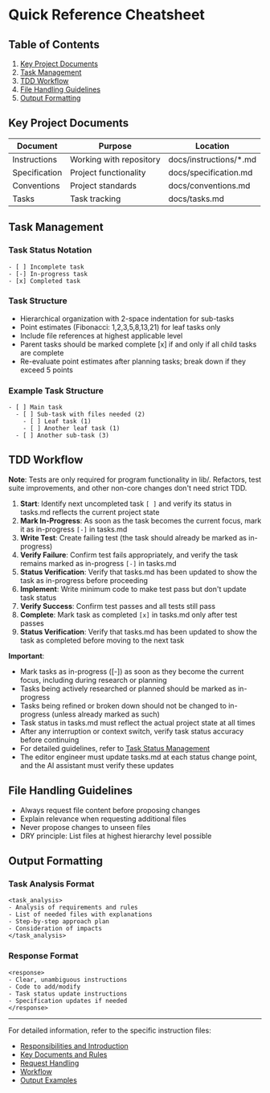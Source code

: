 # Quick Reference Cheatsheet

## Table of Contents
1. [Key Project Documents](#key-project-documents)
2. [Task Management](#task-management)
3. [TDD Workflow](#tdd-workflow)
4. [File Handling Guidelines](#file-handling-guidelines)
5. [Output Formatting](#output-formatting)

## Key Project Documents

| Document      | Purpose                 | Location               |
|---------------|-------------------------|------------------------|
| Instructions  | Working with repository | docs/instructions/*.md |
| Specification | Project functionality   | docs/specification.md  |
| Conventions   | Project standards       | docs/conventions.md    |
| Tasks         | Task tracking           | docs/tasks.md          |

## Task Management

### Task Status Notation
```
- [ ] Incomplete task
- [-] In-progress task 
- [x] Completed task
```

### Task Structure
- Hierarchical organization with 2-space indentation for sub-tasks
- Point estimates (Fibonacci: 1,2,3,5,8,13,21) for leaf tasks only
- Include file references at highest applicable level
- Parent tasks should be marked complete [x] if and only if all child tasks are complete
- Re-evaluate point estimates after planning tasks; break down if they exceed 5 points

### Example Task Structure
```
- [ ] Main task
  - [ ] Sub-task with files needed (2)
    - [ ] Leaf task (1)
    - [ ] Another leaf task (1)
  - [ ] Another sub-task (3)
```

## TDD Workflow

**Note**: Tests are only required for program functionality in lib/. Refactors, test suite improvements, and other non-core changes don't need strict TDD.

1. **Start**: Identify next uncompleted task `[ ]` and verify its status in tasks.md reflects the current project state
2. **Mark In-Progress**: As soon as the task becomes the current focus, mark it as in-progress `[-]` in tasks.md
3. **Write Test**: Create failing test (the task should already be marked as in-progress)
4. **Verify Failure**: Confirm test fails appropriately, and verify the task remains marked as in-progress `[-]` in tasks.md
5. **Status Verification**: Verify that tasks.md has been updated to show the task as in-progress before proceeding
6. **Implement**: Write minimum code to make test pass but don't update task status
7. **Verify Success**: Confirm test passes and all tests still pass
8. **Complete**: Mark task as completed `[x]` in tasks.md only after test passes
9. **Status Verification**: Verify that tasks.md has been updated to show the task as completed before moving to the next task

**Important**: 
- Mark tasks as in-progress ([-]) as soon as they become the current focus, including during research or planning
- Tasks being actively researched or planned should be marked as in-progress
- Tasks being refined or broken down should not be changed to in-progress (unless already marked as such)
- Task status in tasks.md must reflect the actual project state at all times
- After any interruption or context switch, verify task status accuracy before continuing
- For detailed guidelines, refer to [Task Status Management](02_documents_and_rules.md#8-task-status-management)
- The editor engineer must update tasks.md at each status change point, and the AI assistant must verify these updates

## File Handling Guidelines

- Always request file content before proposing changes
- Explain relevance when requesting additional files
- Never propose changes to unseen files
- DRY principle: List files at highest hierarchy level possible

## Output Formatting

### Task Analysis Format
```
<task_analysis>
- Analysis of requirements and rules
- List of needed files with explanations
- Step-by-step approach plan
- Consideration of impacts
</task_analysis>
```

### Response Format
```
<response>
- Clear, unambiguous instructions
- Code to add/modify
- Task status update instructions
- Specification updates if needed
</response>
```

---

For detailed information, refer to the specific instruction files:
- [Responsibilities and Introduction](01_responsibilities_and_introduction.md)
- [Key Documents and Rules](02_documents_and_rules.md)
- [Request Handling](03_request_handling.md)
- [Workflow](04_workflow.md)
- [Output Examples](05_output_examples.md)